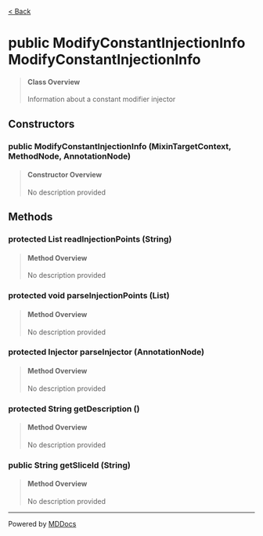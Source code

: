 [< Back](../README.md)
# public ModifyConstantInjectionInfo ModifyConstantInjectionInfo #
>#### Class Overview ####
>Information about a constant modifier injector
## Constructors ##
### public ModifyConstantInjectionInfo (MixinTargetContext, MethodNode, AnnotationNode) ###
>#### Constructor Overview ####
>No description provided
>
## Methods ##
### protected List readInjectionPoints (String) ###
>#### Method Overview ####
>No description provided
>
### protected void parseInjectionPoints (List) ###
>#### Method Overview ####
>No description provided
>
### protected Injector parseInjector (AnnotationNode) ###
>#### Method Overview ####
>No description provided
>
### protected String getDescription () ###
>#### Method Overview ####
>No description provided
>
### public String getSliceId (String) ###
>#### Method Overview ####
>No description provided
>

---
Powered by [MDDocs](https://github.com/VRCube/MDDocs)